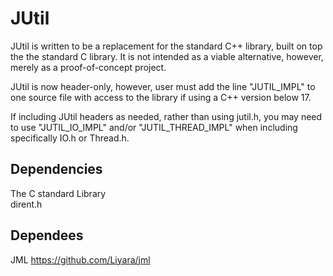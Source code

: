 # JUtil
JUtil is written to be a replacement for the standard C++ library, built on top the the standard C library. It is not intended as a viable alternative, however, merely as a proof-of-concept project. 

JUtil is now header-only, however, user must add the line "JUTIL_IMPL" to one source file with access to the library if using a C++ version below 17.  

If including JUtil headers as needed, rather than using jutil.h, you may need to use "JUTIL_IO_IMPL" and/or "JUTIL_THREAD_IMPL" when including specifically IO.h or Thread.h.  

## Dependencies
The C standard Library  
dirent.h

## Dependees
JML https://github.com/Liyara/jml

